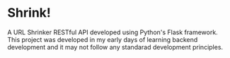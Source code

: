 # Shrink!
 A URL Shrinker RESTful API developed using Python's Flask framework. 
 This project was developed in my early days of learning backend development and it may not follow any standarad development principles.
